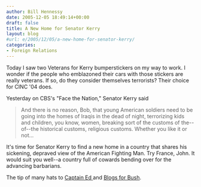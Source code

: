 ```yaml
---
author: Bill Hennessy
date: 2005-12-05 18:49:14+00:00
draft: false
title: A New Home for Senator Kerry
layout: blog
#url: e/2005/12/05/a-new-home-for-senator-kerry/
categories:
- Foreign Relations
---
```


Today I saw two Veterans for Kerry bumperstickers on my way to work.  I wonder if the people who emblazoned their cars with those stickers are really veterans.  If so, do they consider themselves terrorists?  Their choice for CINC '04 does.

Yesterday on CBS's "Face the Nation," Senator Kerry said



> And there is no reason, Bob, that young American soldiers need to be going into the homes of Iraqis in the dead of night, terrorizing kids and children, you know, women, breaking sort of the customs of the--of--the historical customs, religious customs. Whether you like it or not... 



It's time for Senator Kerry to find a new home in a country that shares his sickening, depraved view of the American Fighting Man.  Try France, John.   It would suit you well--a country full of cowards bending over for the advancing barbarians.

The tip of many hats to [Captain Ed ](https://www.captainsquartersblog.com/mt/archives/005893.php)and [Blogs for Bush](https://www.blogsforbush.com/mt/archives/006093.html).



